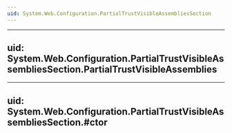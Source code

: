 ```yaml
---
uid: System.Web.Configuration.PartialTrustVisibleAssembliesSection
---
```


---
uid: System.Web.Configuration.PartialTrustVisibleAssembliesSection.PartialTrustVisibleAssemblies
---

---
uid: System.Web.Configuration.PartialTrustVisibleAssembliesSection.#ctor
---
